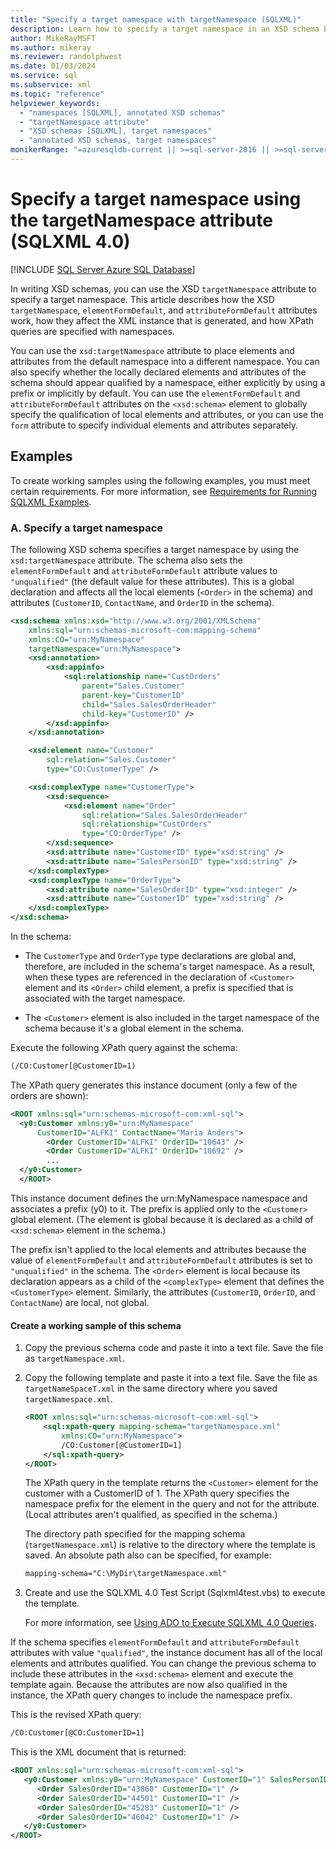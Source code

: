 ```yaml
---
title: "Specify a target namespace with targetNamespace (SQLXML)"
description: Learn how to specify a target namespace in an XSD schema by using the targetNamespace attribute in SQLXML 4.0.
author: MikeRayMSFT
ms.author: mikeray
ms.reviewer: randolphwest
ms.date: 01/03/2024
ms.service: sql
ms.subservice: xml
ms.topic: "reference"
helpviewer_keywords:
  - "namespaces [SQLXML], annotated XSD schemas"
  - "targetNamespace attribute"
  - "XSD schemas [SQLXML], target namespaces"
  - "annotated XSD schemas, target namespaces"
monikerRange: "=azuresqldb-current || >=sql-server-2016 || >=sql-server-linux-2017 || =azuresqldb-mi-current"
---
```

# Specify a target namespace using the targetNamespace attribute (SQLXML 4.0)

[!INCLUDE [SQL Server Azure SQL Database](../../includes/applies-to-version/sql-asdb.md)]

In writing XSD schemas, you can use the XSD `targetNamespace` attribute to specify a target namespace. This article describes how the XSD `targetNamespace`, `elementFormDefault`, and `attributeFormDefault` attributes work, how they affect the XML instance that is generated, and how XPath queries are specified with namespaces.

You can use the `xsd:targetNamespace` attribute to place elements and attributes from the default namespace into a different namespace. You can also specify whether the locally declared elements and attributes of the schema should appear qualified by a namespace, either explicitly by using a prefix or implicitly by default. You can use the `elementFormDefault` and `attributeFormDefault` attributes on the `<xsd:schema>` element to globally specify the qualification of local elements and attributes, or you can use the `form` attribute to specify individual elements and attributes separately.

## Examples

To create working samples using the following examples, you must meet certain requirements. For more information, see [Requirements for Running SQLXML Examples](../sqlxml/requirements-for-running-sqlxml-examples.md).

### A. Specify a target namespace

The following XSD schema specifies a target namespace by using the `xsd:targetNamespace` attribute. The schema also sets the `elementFormDefault` and `attributeFormDefault` attribute values to `"unqualified"` (the default value for these attributes). This is a global declaration and affects all the local elements (`<Order>` in the schema) and attributes (`CustomerID`, `ContactName`, and `OrderID` in the schema).

```xml
<xsd:schema xmlns:xsd="http://www.w3.org/2001/XMLSchema"
    xmlns:sql="urn:schemas-microsoft-com:mapping-schema"
    xmlns:CO="urn:MyNamespace"
    targetNamespace="urn:MyNamespace">
    <xsd:annotation>
        <xsd:appinfo>
            <sql:relationship name="CustOrders"
                parent="Sales.Customer"
                parent-key="CustomerID"
                child="Sales.SalesOrderHeader"
                child-key="CustomerID" />
        </xsd:appinfo>
    </xsd:annotation>

    <xsd:element name="Customer"
        sql:relation="Sales.Customer"
        type="CO:CustomerType" />

    <xsd:complexType name="CustomerType">
        <xsd:sequence>
            <xsd:element name="Order"
                sql:relation="Sales.SalesOrderHeader"
                sql:relationship="CustOrders"
                type="CO:OrderType" />
        </xsd:sequence>
        <xsd:attribute name="CustomerID" type="xsd:string" />
        <xsd:attribute name="SalesPersonID" type="xsd:string" />
    </xsd:complexType>
    <xsd:complexType name="OrderType">
        <xsd:attribute name="SalesOrderID" type="xsd:integer" />
        <xsd:attribute name="CustomerID" type="xsd:string" />
    </xsd:complexType>
</xsd:schema>
```

In the schema:

- The `CustomerType` and `OrderType` type declarations are global and, therefore, are included in the schema's target namespace. As a result, when these types are referenced in the declaration of `<Customer>` element and its `<Order>` child element, a prefix is specified that is associated with the target namespace.

- The `<Customer>` element is also included in the target namespace of the schema because it's a global element in the schema.

Execute the following XPath query against the schema:

```xml
(/CO:Customer[@CustomerID=1)
```

The XPath query generates this instance document (only a few of the orders are shown):

```xml
<ROOT xmlns:sql="urn:schemas-microsoft-com:xml-sql">
  <y0:Customer xmlns:y0="urn:MyNamespace"
      CustomerID="ALFKI" ContactName="Maria Anders">
        <Order CustomerID="ALFKI" OrderID="10643" />
        <Order CustomerID="ALFKI" OrderID="10692" />
        ...
  </y0:Customer>
  </ROOT>
```

This instance document defines the urn:MyNamespace namespace and associates a prefix (y0) to it. The prefix is applied only to the `<Customer>` global element. (The element is global because it is declared as a child of `<xsd:schema>` element in the schema.)

The prefix isn't applied to the local elements and attributes because the value of `elementFormDefault` and `attributeFormDefault` attributes is set to `"unqualified"` in the schema. The `<Order>` element is local because its declaration appears as a child of the `<complexType>` element that defines the `<CustomerType>` element. Similarly, the attributes (`CustomerID`, `OrderID`, and `ContactName`) are local, not global.

#### Create a working sample of this schema

1. Copy the previous schema code and paste it into a text file. Save the file as `targetNamespace.xml`.

1. Copy the following template and paste it into a text file. Save the file as `targetNameSpaceT.xml` in the same directory where you saved `targetNamespace.xml`.

   ```xml
   <ROOT xmlns:sql="urn:schemas-microsoft-com:xml-sql">
       <sql:xpath-query mapping-schema="targetNamespace.xml"
           xmlns:CO="urn:MyNamespace">
           /CO:Customer[@CustomerID=1]
       </sql:xpath-query>
   </ROOT>
   ```

   The XPath query in the template returns the `<Customer>` element for the customer with a CustomerID of 1. The XPath query specifies the namespace prefix for the element in the query and not for the attribute. (Local attributes aren't qualified, as specified in the schema.)

   The directory path specified for the mapping schema (`targetNamespace.xml`) is relative to the directory where the template is saved. An absolute path also can be specified, for example:

   ```xml
   mapping-schema="C:\MyDir\targetNamespace.xml"
   ```

1. Create and use the SQLXML 4.0 Test Script (Sqlxml4test.vbs) to execute the template.

   For more information, see [Using ADO to Execute SQLXML 4.0 Queries](../sqlxml/using-ado-to-execute-sqlxml-4-0-queries.md).

If the schema specifies `elementFormDefault` and `attributeFormDefault` attributes with value `"qualified"`, the instance document has all of the local elements and attributes qualified. You can change the previous schema to include these attributes in the `<xsd:schema>` element and execute the template again. Because the attributes are now also qualified in the instance, the XPath query changes to include the namespace prefix.

This is the revised XPath query:

```xml
/CO:Customer[@CO:CustomerID=1]
```

This is the XML document that is returned:

```xml
<ROOT xmlns:sql="urn:schemas-microsoft-com:xml-sql">
   <y0:Customer xmlns:y0="urn:MyNamespace" CustomerID="1" SalesPersonID="280">
      <Order SalesOrderID="43860" CustomerID="1" />
      <Order SalesOrderID="44501" CustomerID="1" />
      <Order SalesOrderID="45283" CustomerID="1" />
      <Order SalesOrderID="46042" CustomerID="1" />
   </y0:Customer>
</ROOT>
```
